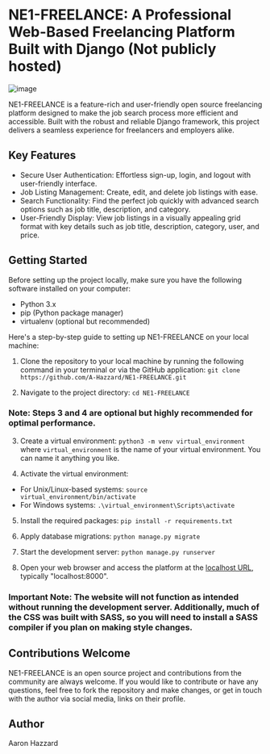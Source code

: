# NE1-FREELANCE: A Professional Web-Based Freelancing Platform Built with Django (Not publicly hosted)
![image](https://user-images.githubusercontent.com/62683196/216718671-c5618604-ad2c-4723-b191-1feb053ed94e.png)

NE1-FREELANCE is a feature-rich and user-friendly open source freelancing platform designed to make the job search process more efficient and accessible. Built with the robust and reliable Django framework, this project delivers a seamless experience for freelancers and employers alike.

## Key Features
- Secure User Authentication: Effortless sign-up, login, and logout with user-friendly interface.
- Job Listing Management: Create, edit, and delete job listings with ease.
- Search Functionality: Find the perfect job quickly with advanced search options such as job title, description, and category.
- User-Friendly Display: View job listings in a visually appealing grid format with key details such as job title, description, category, user, and price.

## Getting Started
Before setting up the project locally, make sure you have the following software installed on your computer:
- Python 3.x
- pip (Python package manager)
- virtualenv (optional but recommended)

Here's a step-by-step guide to setting up NE1-FREELANCE on your local machine:

1. Clone the repository to your local machine by running the following command in your terminal or via the GitHub application:
``` git clone https://github.com/A-Hazzard/NE1-FREELANCE.git ```

2. Navigate to the project directory: 
``` cd NE1-FREELANCE ```
### Note: Steps 3 and 4 are optional but highly recommended for optimal performance.

3. Create a virtual environment:
``` python3 -m venv virtual_environment ``` where ``` virtual_environment ``` is the name of your virtual environment. You can name it anything you like.

4. Activate the virtual environment:
- For Unix/Linux-based systems: ``` source virtual_environment/bin/activate ```
- For Windows systems: ``` .\virtual_environment\Scripts\activate ```

5. Install the required packages:
``` pip install -r requirements.txt ```

6. Apply database migrations:
``` python manage.py migrate ```

7. Start the development server:
``` python manage.py runserver ```

8. Open your web browser and access the platform at the [localhost URL](http://localhost:8000), typically "localhost:8000".

### Important Note: The website will not function as intended without running the development server. Additionally, much of the CSS was built with SASS, so you will need to install a SASS compiler if you plan on making style changes.

## Contributions Welcome
NE1-FREELANCE is an open source project and contributions from the community are always welcome. If you would like to contribute or have any questions, feel free to fork the repository and make changes, or get in touch with the author via social media, links on their profile.

## Author
Aaron Hazzard
